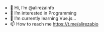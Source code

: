 - 👋 Hi, I’m @alirezainfo
- 👀 I’m interested in Programming
- 🌱 I’m currently learning Vue.js...
- 📫 How to reach me https://t.me/alirezabio
